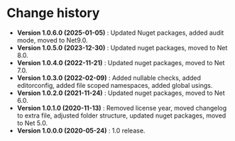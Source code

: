 # Change history

* **Version 1.0.6.0 (2025-01-05)** : Updated Nuget packages, added audit mode, moved to Net9.0.
* **Version 1.0.5.0 (2023-12-30)** : Updated nuget packages, moved to Net 8.0.
* **Version 1.0.4.0 (2022-11-21)** : Updated nuget packages, moved to Net 7.0.
* **Version 1.0.3.0 (2022-02-09)** : Added nullable checks, added editorconfig, added file scoped namespaces, added global usings.
* **Version 1.0.2.0 (2021-11-24)** : Updated nuget packages, moved to Net 6.0.
* **Version 1.0.1.0 (2020-11-13)** : Removed license year, moved changelog to extra file, adjusted folder structure, updated nuget packages, moved to Net 5.0.
* **Version 1.0.0.0 (2020-05-24)** : 1.0 release.